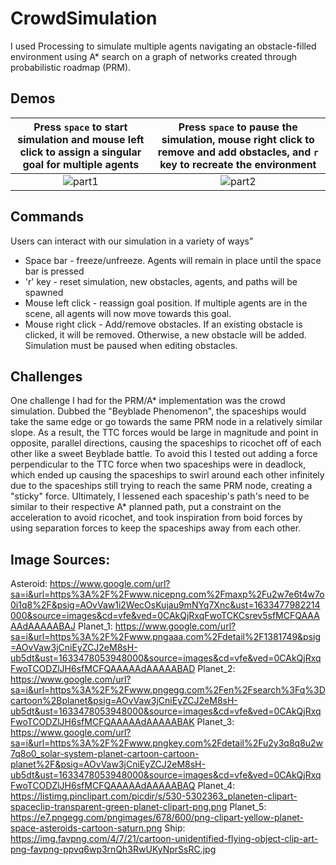 # CrowdSimulation
I used Processing to simulate multiple agents navigating an obstacle-filled environment using A* search on a graph of networks created through probabilistic roadmap (PRM).

## Demos
Press `space` to start simulation and mouse left click to assign a singular goal for multiple agents                |  Press `space` to pause the simulation, mouse right click to remove and add obstacles, and `r` key to recreate the environment
:-----------------------------------------------------------------------------------------------------------------------------:|:------------------------------------------------------------------------------------------------------------------------------------------------------:
![part1](https://user-images.githubusercontent.com/77593187/136684890-053cc9ee-abc5-4442-9d85-039ab7518a74.gif) | ![part2](https://user-images.githubusercontent.com/77593187/136684893-95ff4eba-df2c-4689-8600-914b5f7b1073.gif)

## Commands
Users can interact with our simulation in a variety of ways"
* Space bar  -  freeze/unfreeze. Agents will remain in place until the space bar is pressed
* 'r' key - reset simulation, new obstacles, agents, and paths will be spawned
* Mouse left click - reassign goal position. If multiple agents are in the scene,  all agents will now move towards this goal. 
* Mouse right click - Add/remove obstacles. If an existing obstacle is clicked, it will be removed. Otherwise, a new obstacle will be added. Simulation must be paused when editing obstacles.

## Challenges
One challenge I had for the PRM/A* implementation was the crowd simulation. Dubbed the "Beyblade Phenomenon", the spaceships would take the same edge or go towards the same PRM node in a relatively similar slope. As a result, the TTC forces would be large in magnitude and point in opposite, parallel directions, causing the spaceships to ricochet off of each other like a sweet Beyblade battle. To avoid this I tested out adding a force perpendicular to the TTC force when two spaceships were in deadlock, which ended up causing the spaceships to swirl around each other infinitely due to the spaceships still trying to reach the same PRM node, creating a "sticky" force. Ultimately, I lessened each spaceship's path's need to be similar to their respective A* planned path, put a constraint on the acceleration to avoid ricochet, and took inspiration from boid forces by using separation forces to keep the spaceships away from each other. 

## Image Sources:
Asteroid: https://www.google.com/url?sa=i&url=https%3A%2F%2Fwww.nicepng.com%2Fmaxp%2Fu2w7e6t4w7o0i1q8%2F&psig=AOvVaw1i2WecOsKujau9mNYq7Xnc&ust=1633477982214000&source=images&cd=vfe&ved=0CAkQjRxqFwoTCKCsrev5sfMCFQAAAAAdAAAAABAJ
Planet_1: https://www.google.com/url?sa=i&url=https%3A%2F%2Fwww.pngaaa.com%2Fdetail%2F1381749&psig=AOvVaw3jCniEyZCJ2eM8sH-ub5dt&ust=1633478053948000&source=images&cd=vfe&ved=0CAkQjRxqFwoTCODZlJH6sfMCFQAAAAAdAAAAABAD 
Planet_2: https://www.google.com/url?sa=i&url=https%3A%2F%2Fwww.pngegg.com%2Fen%2Fsearch%3Fq%3Dcartoon%2Bplanet&psig=AOvVaw3jCniEyZCJ2eM8sH-ub5dt&ust=1633478053948000&source=images&cd=vfe&ved=0CAkQjRxqFwoTCODZlJH6sfMCFQAAAAAdAAAAABAK 
Planet_3: https://www.google.com/url?sa=i&url=https%3A%2F%2Fwww.pngkey.com%2Fdetail%2Fu2y3q8q8u2w7q8o0_solar-system-planet-cartoon-cartoon-planet%2F&psig=AOvVaw3jCniEyZCJ2eM8sH-ub5dt&ust=1633478053948000&source=images&cd=vfe&ved=0CAkQjRxqFwoTCODZlJH6sfMCFQAAAAAdAAAAABAQ 
Planet_4: https://listimg.pinclipart.com/picdir/s/530-5302363_planeten-clipart-spaceclip-transparent-green-planet-clipart-png.png 
Planet_5: https://e7.pngegg.com/pngimages/678/600/png-clipart-yellow-planet-space-asteroids-cartoon-saturn.png 
Ship: https://img.favpng.com/4/7/21/cartoon-unidentified-flying-object-clip-art-png-favpng-ppvq6wp3rnQh3RwUKyNprSsRC.jpg 
